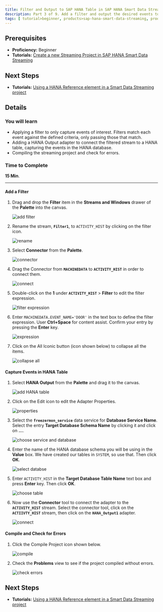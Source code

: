 ```yaml
---
title: Filter and Output to SAP HANA Table in SAP HANA Smart Data Streaming
description: Part 3 of 9. Add a filter and output the desired events to a SAP HANA Table through SAP HANA Output adapter.
tags: [ tutorial>beginner, products>sap-hana-smart-data-streaming, products>sap-hana-studio ]
---
```

## Prerequisites  
 - **Proficiency:** Beginner
 - **Tutorials:** [Create a new Streaming Project in SAP HANA Smart Data Streaming](http://go.sap.com/developer/tutorials/sds-part2-create-streaming-project.html)

## Next Steps
 - **Tutorials:** [Using a HANA Reference element in a Smart Data Streaming project](http://go.sap.com/developer/tutorials/sds-part4-hana-table-event-streaming.html)

## Details
### You will learn  
 - Applying a filter to only capture events of interest. Filters match each event against the defined criteria, only passing those that match.
 - Adding a HANA Output adapter to connect the filtered stream to a HANA table, capturing the events in the HANA database.
 - Compiling the streaming project and check for errors.

### Time to Complete
**15 Min**.

---

#### Add a Filter

1. Drag and drop the **Filter** item in the **Streams and Windows** drawer of the **Palette** into the canvas.

    ![add filter](filter/1-add-filter.png)

2. Rename the stream, **`Filter1`**, to `ACTIVITY_HIST` by clicking on the filter icon.

    ![rename](filter/2-rename-filter.png)

3. Select **Connector** from the **Palette**.

    ![connector](filter/3-add-connector.png)

4. Drag the Connector from **`MACHINEDATA`** to **`ACTIVITY_HIST`** in order to connect them.

    ![connect](filter/4-connect-parts.png)

5. Double-click on the **1** under **`ACTIVITY_HIST`** > **Filter** to edit the filter expression.

    ![filter expression](filter/5-filter-expression.png)

6. Enter `MACHINEDATA.EVENT_NAME='DOOR'` in the text box to define the filter expression. User **Ctrl+Space** for content assist. Confirm your entry by pressing the **Enter** key.

    ![expression](filter/6-expression.png)

7. Click on the All Iconic button (icon shown below) to collapse all the items.

    ![collapse all](filter/7-collapse.png)


#### Capture Events in HANA Table

1. Select **HANA Output** from the **Palette** and drag it to the canvas.

    ![add HANA table](hana-table/1-add-hana-table.png)

2. Click on the Edit icon to edit the Adapter Properties.

    ![properties](hana-table/2-edit-properties.png)

3. Select the **`freezermon_service`** data service for **Database Service Name**. Select the entry **Target Database Schema Name** by clicking it and click on **...**.

    ![choose service and database](hana-table/3-choose-service-and-database.png)

4. Enter the name of the HANA database schema you will be using in the **Value** box. We have created our tables in `SYSTEM`, so use that. Then click **OK**.

    ![select databse](hana-table/4-select-databse.png)

5. Enter `ACTIVITY_HIST` in the **Target Database Table Name** text box and press **Enter** key. Then click **OK**.

    ![choose table](hana-table/5-choose-table.png)

6. Now use the **Connector** tool to connect the adapter to the **`ACTIVITY_HIST`** stream. Select the connector tool, click on the **`ACTIIVTY_HIST`** stream, then click on the **`HANA_Output1`** adapter.

    ![connect](hana-table/6-connector.png)

#### Compile and Check for Errors

1. Click the Compile Project icon shown below.

    ![compile](compile/1-compile.png)

2. Check the **Problems** view to see if the project compiled without errors.

    ![check errors](compile/2-check-errors.png)

## Next Steps
 - **Tutorials:** [Using a HANA Reference element in a Smart Data Streaming project](http://go.sap.com/developer/tutorials/sds-part4-hana-table-event-streaming.html)
